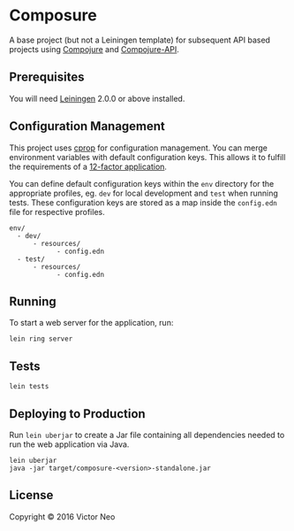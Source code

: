 # Composure

A base project (but not a Leiningen template) for subsequent API based projects
using [Compojure][] and [Compojure-API][].

[Compojure]: https://github.com/weavejester/compojure
[Compojure-API]: https://github.com/metosin/compojure-api

## Prerequisites

You will need [Leiningen][] 2.0.0 or above installed.

[leiningen]: https://github.com/technomancy/leiningen

## Configuration Management

This project uses [cprop][] for configuration management. You can merge
environment variables with default configuration keys. This allows it to
fulfill the requirements of a [12-factor application][].

You can define default configuration keys within the `env` directory
for the appropriate profiles, eg. `dev` for local development and `test`
when running tests. These configuration keys are stored as a map inside
the `config.edn` file for respective profiles.

    env/
      - dev/
          - resources/
                - config.edn
      - test/
          - resources/
                - config.edn

[cprop]: https://github.com/tolitius/cprop
[12-factor application]: http://12factor.net/config

## Running

To start a web server for the application, run:

    lein ring server

## Tests

    lein tests

## Deploying to Production

Run `lein uberjar` to create a Jar file containing all dependencies needed
to run the web application via Java.

    lein uberjar
    java -jar target/composure-<version>-standalone.jar

## License

Copyright © 2016 Victor Neo
